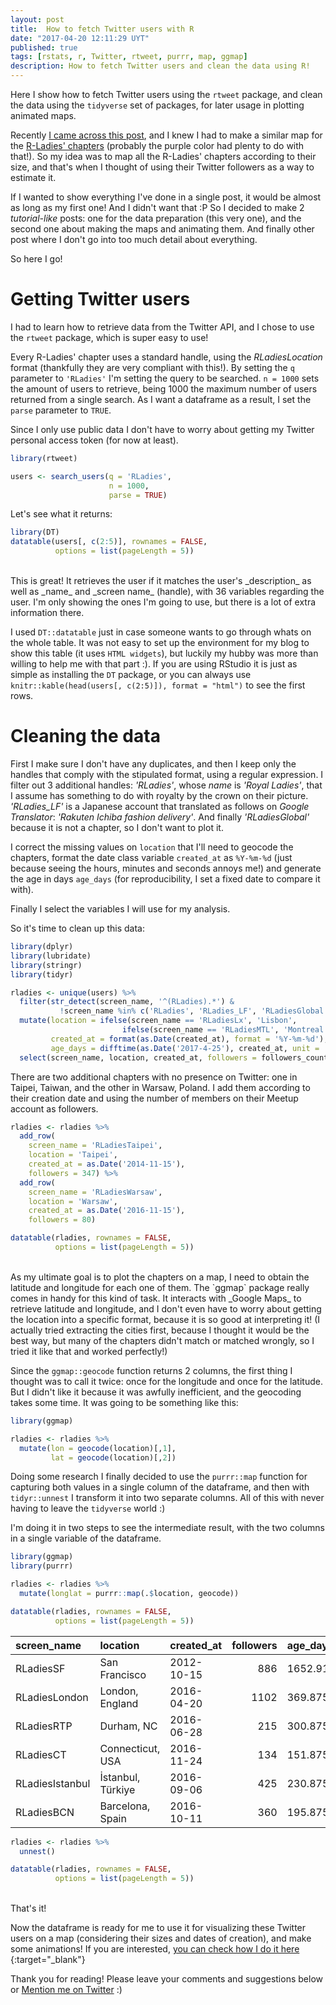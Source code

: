 ```yaml
---
layout: post
title:  How to fetch Twitter users with R
date: "2017-04-20 12:11:29 UYT"
published: true
tags: [rstats, r, Twitter, rtweet, purrr, map, ggmap]
description: How to fetch Twitter users and clean the data using R!
---
```

Here I show how to fetch Twitter users using the `rtweet` package, and clean the data using the `tidyverse` set of packages, for later usage in plotting animated maps.  

<!--more-->

Recently [I came across this post](http://spatial.ly/2017/03/mapping-5000-years-of-city-growth/), and I knew I had to make a similar map for the [R-Ladies' chapters](http://rladies.org/) (probably the purple color had plenty to do with that!). So my idea was to map all the R-Ladies' chapters according to their size, and that's when I thought of using their Twitter followers as a way to estimate it. 

If I wanted to show everything I've done in a single post, it would be almost as long as my first one! And I didn't want that :P So I decided to make 2 _tutorial-like_ posts: one for the data preparation (this very one), and the second one about making the maps and animating them. And finally other post where I don't go into too much detail about everything.

So here I go!

# Getting Twitter users

I had to learn how to retrieve data from the Twitter API, and I chose to use the `rtweet` package, which is super easy to use! 

Every R-Ladies' chapter uses a standard handle, using the *RLadiesLocation* format (thankfully they are very compliant with this!). By setting the `q` parameter to `'RLadies'` I'm setting the query to be searched. `n = 1000` sets the amount of users to retrieve, being 1000 the maximum number of users returned from a single search. As I want a dataframe as a result, I set the `parse` parameter to `TRUE`.

Since I only use public data I don't have to worry about getting my Twitter personal access token (for now at least).




```r
library(rtweet)

users <- search_users(q = 'RLadies',
                      n = 1000,
                      parse = TRUE)
```

Let's see what it returns:


```r
library(DT)
datatable(users[, c(2:5)], rownames = FALSE,
          options = list(pageLength = 5))
```

<!--html_preserve--><div id="htmlwidget-16e35df608632fe57e09" style="width:100%;height:auto;" class="datatables html-widget"></div>
<script type="application/json" data-for="htmlwidget-16e35df608632fe57e09">{"x":{"filter":"none","data":[["R-Ladies Global","R-Ladies SF","R-Ladies London","R-Ladies RTP","R-Ladies Connecticut","Alice Data","Gabriela de Queiroz","Chiin","Mine Dogucu","Jennifer Thompson","R-Ladies Istanbul","R-Ladies BCN","R-Ladies NYC","R-Ladies Boston 🐟","R-Ladies LA 🌴","R-Ladies Madrid","R-Ladies AU","R-Ladies Paris","R-Ladies Lisbon","R-Ladies Berlin","R-Ladies Valencia","R-Ladies Nashville","R-Ladies Columbus","R-Ladies Austin","R-Ladies Ames","R-Ladies DC","R-Ladies LdnOnt","R-Ladies BuenosAires","RLadiesDublin","R-Ladies Manchester","R-Ladies Tbilisi","R-Ladies Munich","R-Ladies Adelaide","Dr Louise J. Slater","Daniela Vázquez","Katherine Scranton","Nurse Stephanie","R Ladies Twin Cities","R-Ladies Budapest","RLadiesIzmir","R-Ladies Munich","R-Ladies Adelaide","Dr Louise J. Slater","Daniela Vázquez","Katherine Scranton","Nurse Stephanie","R Ladies Twin Cities","R-Ladies Budapest","RLadiesIzmir","R-Ladies Lima","R-Ladies Cape Town","RLadiesRio","楽天市場のレディースファッション配信","JuniorRangers ladies","R-Ladies Santa Rosa","WomenRLadies","pacificatré","Royal Ladies","R-Ladies Montreal","rockNroyaltyl","R-Ladies Munich","R-Ladies Adelaide","Dr Louise J. Slater","Daniela Vázquez","Katherine Scranton","Nurse Stephanie","R Ladies Twin Cities","R-Ladies Budapest","RLadiesIzmir","R-Ladies Lima","R-Ladies Cape Town","RLadiesRio","楽天市場のレディースファッション配信","JuniorRangers ladies","R-Ladies Santa Rosa","WomenRLadies","pacificatré","Royal Ladies","R-Ladies Montreal","rockNroyaltyl","R-Ladies Munich","R-Ladies Adelaide","Dr Louise J. Slater","Daniela Vázquez","Katherine Scranton","Nurse Stephanie","R Ladies Twin Cities","R-Ladies Budapest","RLadiesIzmir","R-Ladies Lima","R-Ladies Cape Town","RLadiesRio","楽天市場のレディースファッション配信","JuniorRangers ladies","R-Ladies Santa Rosa","WomenRLadies","pacificatré","Royal Ladies","R-Ladies Montreal","rockNroyaltyl"],["RLadiesGlobal","RLadiesSF","RLadiesLondon","RLadiesRTP","RLadiesCT","alice_data","gdequeiroz","AnalyticsPanda","MineDogucu","jent103","RLadiesIstanbul","RLadiesBCN","RLadiesNYC","RLadiesBoston","RLadiesLA","RLadiesMAD","RLadiesAU","RLadiesParis","RLadiesLx","RLadiesBerlin","RLadiesValencia","RLadiesNash","RLadiesColumbus","RLadiesAustin","RLadiesAmes","RLadiesDC","RLadiesLdnOnt","RLadiesBA","RLadiesDublin","RLadiesManchest","RLadiesTbilisi","RLadiesMunich","RLadiesAdelaide","LouiseJES","d4tagirl","DrScranto","QueensRLadies","RLadiesTC","RLadiesBudapest","RLadiesIzmir","RLadiesMunich","RLadiesAdelaide","LouiseJES","d4tagirl","DrScranto","QueensRLadies","RLadiesTC","RLadiesBudapest","RLadiesIzmir","RLadiesLima","RLadiesCapeTown","RLadiesRio","RLadies_LF","Junior_RLadies","RLadiesSR","WomenRLadies","Rstn_RLadies13","RLadies","RLadiesMTL","RnRladies","RLadiesMunich","RLadiesAdelaide","LouiseJES","d4tagirl","DrScranto","QueensRLadies","RLadiesTC","RLadiesBudapest","RLadiesIzmir","RLadiesLima","RLadiesCapeTown","RLadiesRio","RLadies_LF","Junior_RLadies","RLadiesSR","WomenRLadies","Rstn_RLadies13","RLadies","RLadiesMTL","RnRladies","RLadiesMunich","RLadiesAdelaide","LouiseJES","d4tagirl","DrScranto","QueensRLadies","RLadiesTC","RLadiesBudapest","RLadiesIzmir","RLadiesLima","RLadiesCapeTown","RLadiesRio","RLadies_LF","Junior_RLadies","RLadiesSR","WomenRLadies","Rstn_RLadies13","RLadies","RLadiesMTL","RnRladies"],["The World","San Francisco","London, England","Durham, NC","Connecticut, USA","London","San Francisco","London, England","Columbus, OH","Nashville","İstanbul, Türkiye","Barcelona, Spain","New York","Boston, MA","Los Angeles, CA","Madrid, Spain","Melbourne, Victoria","Paris, France",null,"Berlin, Deutschland","Valencia, España","Nashville, TN","Columbus, OH","Austin, TX","Ames, IA","Washington, DC","London, Ontario","Buenos Aires, Argentina","Dublin City, Ireland","Manchester, England","Tbilisi","Munich, Bavaria","Adelaide, South Australia","Loughborough University","Montevideo, Uruguay","Los Angeles, CA","NY-PA...NC","Twin Cities","Budapest, Magyarország","Izmir, Turkey","Munich, Bavaria","Adelaide, South Australia","Loughborough University","Montevideo, Uruguay","Los Angeles, CA","NY-PA...NC","Twin Cities","Budapest, Magyarország","Izmir, Turkey","Lima, Peru","Cape Town, South Africa","Rio de Janeiro, Brazil","東京","orpington ","Santa Rosa, Argentina","Wisconsin Rapids, WI","Buku Tahunan Sekolah","Italia",null,null,"Munich, Bavaria","Adelaide, South Australia","Loughborough University","Montevideo, Uruguay","Los Angeles, CA","NY-PA...NC","Twin Cities","Budapest, Magyarország","Izmir, Turkey","Lima, Peru","Cape Town, South Africa","Rio de Janeiro, Brazil","東京","orpington ","Santa Rosa, Argentina","Wisconsin Rapids, WI","Buku Tahunan Sekolah","Italia",null,null,"Munich, Bavaria","Adelaide, South Australia","Loughborough University","Montevideo, Uruguay","Los Angeles, CA","NY-PA...NC","Twin Cities","Budapest, Magyarország","Izmir, Turkey","Lima, Peru","Cape Town, South Africa","Rio de Janeiro, Brazil","東京","orpington ","Santa Rosa, Argentina","Wisconsin Rapids, WI","Buku Tahunan Sekolah","Italia",null,null],["Promoting Gender Diversity in the #rstats community via meetups, mentorship &amp; global collaboration! 30+ groups worldwide: US|Europe|Oceania|LatAm|Asia #RLadies","R-Ladies is the first group dedicated to women and R. It was founded in Oct 2012 to promote knowledge, support and inclusivity. #rstats #RLadies","The first R programming meetup for Minority Genders in the UK! Promoting Diversity &amp; Inclusivity in STEM/Data Science\nlondon@rladies.org \n#RLadiesLondon #rstats",null,"Promoting &amp; connecting women (and self-identified) interested in R programming throughout Connecticut!","Data Scientist @BritishMuseum | Trained in quantbio+conservation loves R, science, improv | Proud Introvert #quiet | @RLadiesGlobal co-founder #RLadies🌍","Founder of #RLadies | Lead Data Scientist @SelfScore | Past: @Sharethrough, @AlpineDataLabs, @ensp, @IMSUERJ | ❤️ #rstats","Head of #DataScience, #RLadies Tech Community Leader, Humanist. ENTJ. Gender Equality &amp; STEM access, Open Source. ex-@Cambridge_Uni Econs. F1+Burger junkie","Statistics | DataScience | MissingData | Feminism | Languages | founder of @RLadiesColumbus  | fan of #rstats | fan of #RLadies | views my own","A well-rounded conversationalist and a standup woman. Statistician, aunt, traveler, knitter, among other things. Co-founder, #RLadies Nashville (@RLadiesNash).","Istanbul's first R Programming Meetup for Women #rladies #rstats Come and join us!","We are part of a world-wide organization to promote gender diversity in the #rstats community #RLadies https://t.co/mWCmJ4f1lr Tweets by @Rebitt &amp; @ma_salmon","We are the proud Ladies who R! In New York via Meetup, mentoring and collaboration #rstats #RLadies","R-Ladies Boston is part of a world-wide organization to promote\ngender diversity in the R community #RLadies #rstats #rcodladies","R-Ladies Los Angeles is part of a world-wide organization to promote gender diversity in the R community #RLadies #rstats https://t.co/mWCmJ4wCcZ","R-Ladies es la comunidad que ayuda a aumentar la diversidad de género en la comunidad #rstats y los trabajos en el campo STEM. #RLadiesMAD | 100% A TOPE","Aims to create a community for women interested in R language in Melbourne. No matter how you define your gender, join us if you support the diversity!","We're a group of Ladies who love #Rstats. Come join us at our upcoming meet-up!","Olá! Welcome to R Ladies Lisbon - Promoting the role of women in the R community as part of #RLadiesGlobal initiative. Collaborate, learn and share with us.","R-Ladies Berlin is a local chapter of the worldwide R-Ladies group. More information at https://t.co/hmY7DgRF77.","Promoting the role of women in the R community as part of #RLadiesGlobal initiative. #rstats #RLadiesValencia","R-Ladies Nashville is part of a worldwide organization to promote gender diversity in the R community. More info: https://t.co/hmY7DgRF77 #RLadies #rstats","R-Ladies Columbus is part of a world-wide organization to promote gender diversity in the R community. #RLadies #rstats  columbus@rladies.org","R-Ladies Austin is part of a world-wide organization to promote gender diversity in the R community #RLadies #rstats","R-Ladies Chapter for the Ames, Iowa, USA, area.","R-Ladies DC is part of a worldwide organization to promote Gender Diversity in the R community.","R-Ladies London, Ontario is part of a worldwide organization to promote Gender Diversity in the R community.","R-Ladies Buenos Aires es parte de una organización mundial para promover la Diversidad de Género en la comunidad R.\n#RLadies #rstats","RLadies Dublin is part of a world-wide organization to promote gender diversity in the R community #RLadies #rstats email us dublin (at) rladies (dot) org","R-Ladies aims to increase gender diversity in #rstats community via local meetups &amp; mentorship!","R-Ladies თბილისი","R-Ladies Munich is part of a worldwide organization to promote gender diversity in the R community. More info: https://t.co/hmY7DgRF77  #RLadies #rstats","R-Ladies Adelaide is a part of global R-Ladies community. Our goal is to bring diversity into R community and get more women excited about technology.","UK University Lecturer @lborogeog | Floods | Data science | Forecasting | Fluvial geomorphology | Climate | #R #RLadies","Data Scientist; #NASADatanauts; #rstats and #RLadies fan; @RLadiesBA co-organizer; Past: @Equifax; I love painting 🎨 (she/her)","Quantitative ecologist, postdoc at UCLA, cheese addict, owner of a very good dog #Rladies #rstats","22y.o. New nurse{4/5/14}. A Tru Queen is Always a Lady 1st. Inspiring&amp;Wise #teamJamaican #NursingIsLife #PlayboyFanatic #NCCU14","Serving self identified women and gender queer folks interested in #rstats, especially #RCatLadies","Az R-Ladies Budapest célja az adatelemzés és az R nyelv iránt érdeklődő, vagy e területeken már jártas lányok számára egy barátságos szakmai fórum létrehozása.","Izmir's first R Programming Meetup for Women #rladies #rstats Come and join us!","R-Ladies Munich is part of a worldwide organization to promote gender diversity in the R community. More info: https://t.co/hmY7DgRF77  #RLadies #rstats","R-Ladies Adelaide is a part of global R-Ladies community. Our goal is to bring diversity into R community and get more women excited about technology.","UK University Lecturer @lborogeog | Floods | Data science | Forecasting | Fluvial geomorphology | Climate | #R #RLadies","Data Scientist; #NASADatanauts; #rstats and #RLadies fan; @RLadiesBA co-organizer; Past: @Equifax; I love painting 🎨 (she/her)","Quantitative ecologist, postdoc at UCLA, cheese addict, owner of a very good dog #Rladies #rstats","22y.o. New nurse{4/5/14}. A Tru Queen is Always a Lady 1st. Inspiring&amp;Wise #teamJamaican #NursingIsLife #PlayboyFanatic #NCCU14","Serving self identified women and gender queer folks interested in #rstats, especially #RCatLadies","Az R-Ladies Budapest célja az adatelemzés és az R nyelv iránt érdeklődő, vagy e területeken már jártas lányok számára egy barátságos szakmai fórum létrehozása.","Izmir's first R Programming Meetup for Women #rladies #rstats Come and join us!","R-Ladies Lima es la 1era comunidad latinoamericana de R para mujeres.Somos parte de R-Ladies Global,cuyo fin es aumentar la presencia femenina en la comunidad R","R programming community for women. Promoting gender diversity and inclusivity in the #rstats community #RLadies https://t.co/mWCmJ4f1lr","Oi! Welcome to R Ladies Rio. We are part of #RLadiesGlobal, a world-wide organization to promote gender diversity \nin the R community. Join us! Participe!","楽天市場のレディースファッション\r\nのランキングを定期的に配信\r\n相互フォロー１００％返します。","Junior Rangers is a newly established club that is looking to expand and have a ladies section and girls youth section email:juniorrangers.ladies@aol.co.uk","Grupo de mujeres que usamos R y nos gusta la Tecnología","Only here to praise and admire ALL women. \r\nI only hope to make each and everyone of them feel confident, appreciated, and self-assured each day!!!","Official Twitter Account for our beloved friends from Resistance 3 2013 &amp; VOC 2013.",null,null,null,"R-Ladies Munich is part of a worldwide organization to promote gender diversity in the R community. More info: https://t.co/hmY7DgRF77  #RLadies #rstats","R-Ladies Adelaide is a part of global R-Ladies community. Our goal is to bring diversity into R community and get more women excited about technology.","UK University Lecturer @lborogeog | Floods | Data science | Forecasting | Fluvial geomorphology | Climate | #R #RLadies","Data Scientist; #NASADatanauts; #rstats and #RLadies fan; @RLadiesBA co-organizer; Past: @Equifax; I love painting 🎨 (she/her)","Quantitative ecologist, postdoc at UCLA, cheese addict, owner of a very good dog #Rladies #rstats","22y.o. New nurse{4/5/14}. A Tru Queen is Always a Lady 1st. Inspiring&amp;Wise #teamJamaican #NursingIsLife #PlayboyFanatic #NCCU14","Serving self identified women and gender queer folks interested in #rstats, especially #RCatLadies","Az R-Ladies Budapest célja az adatelemzés és az R nyelv iránt érdeklődő, vagy e területeken már jártas lányok számára egy barátságos szakmai fórum létrehozása.","Izmir's first R Programming Meetup for Women #rladies #rstats Come and join us!","R-Ladies Lima es la 1era comunidad latinoamericana de R para mujeres.Somos parte de R-Ladies Global,cuyo fin es aumentar la presencia femenina en la comunidad R","R programming community for women. Promoting gender diversity and inclusivity in the #rstats community #RLadies https://t.co/mWCmJ4f1lr","Oi! Welcome to R Ladies Rio. We are part of #RLadiesGlobal, a world-wide organization to promote gender diversity \nin the R community. Join us! Participe!","楽天市場のレディースファッション\r\nのランキングを定期的に配信\r\n相互フォロー１００％返します。","Junior Rangers is a newly established club that is looking to expand and have a ladies section and girls youth section email:juniorrangers.ladies@aol.co.uk","Grupo de mujeres que usamos R y nos gusta la Tecnología","Only here to praise and admire ALL women. \r\nI only hope to make each and everyone of them feel confident, appreciated, and self-assured each day!!!","Official Twitter Account for our beloved friends from Resistance 3 2013 &amp; VOC 2013.",null,null,null,"R-Ladies Munich is part of a worldwide organization to promote gender diversity in the R community. More info: https://t.co/hmY7DgRF77  #RLadies #rstats","R-Ladies Adelaide is a part of global R-Ladies community. Our goal is to bring diversity into R community and get more women excited about technology.","UK University Lecturer @lborogeog | Floods | Data science | Forecasting | Fluvial geomorphology | Climate | #R #RLadies","Data Scientist; #NASADatanauts; #rstats and #RLadies fan; @RLadiesBA co-organizer; Past: @Equifax; I love painting 🎨 (she/her)","Quantitative ecologist, postdoc at UCLA, cheese addict, owner of a very good dog #Rladies #rstats","22y.o. New nurse{4/5/14}. A Tru Queen is Always a Lady 1st. Inspiring&amp;Wise #teamJamaican #NursingIsLife #PlayboyFanatic #NCCU14","Serving self identified women and gender queer folks interested in #rstats, especially #RCatLadies","Az R-Ladies Budapest célja az adatelemzés és az R nyelv iránt érdeklődő, vagy e területeken már jártas lányok számára egy barátságos szakmai fórum létrehozása.","Izmir's first R Programming Meetup for Women #rladies #rstats Come and join us!","R-Ladies Lima es la 1era comunidad latinoamericana de R para mujeres.Somos parte de R-Ladies Global,cuyo fin es aumentar la presencia femenina en la comunidad R","R programming community for women. Promoting gender diversity and inclusivity in the #rstats community #RLadies https://t.co/mWCmJ4f1lr","Oi! Welcome to R Ladies Rio. We are part of #RLadiesGlobal, a world-wide organization to promote gender diversity \nin the R community. Join us! Participe!","楽天市場のレディースファッション\r\nのランキングを定期的に配信\r\n相互フォロー１００％返します。","Junior Rangers is a newly established club that is looking to expand and have a ladies section and girls youth section email:juniorrangers.ladies@aol.co.uk","Grupo de mujeres que usamos R y nos gusta la Tecnología","Only here to praise and admire ALL women. \r\nI only hope to make each and everyone of them feel confident, appreciated, and self-assured each day!!!","Official Twitter Account for our beloved friends from Resistance 3 2013 &amp; VOC 2013.",null,null,null]],"container":"<table class=\"display\">\n  <thead>\n    <tr>\n      <th>name<\/th>\n      <th>screen_name<\/th>\n      <th>location<\/th>\n      <th>description<\/th>\n    <\/tr>\n  <\/thead>\n<\/table>","options":{"pageLength":5,"order":[],"autoWidth":false,"orderClasses":false,"lengthMenu":[5,10,25,50,100]}},"evals":[],"jsHooks":[]}</script><!--/html_preserve-->

<br/>
This is great! It retrieves the user if it matches the user's _description_ as well as _name_ and _screen name_ (handle), with 36 variables regarding the user. I'm only showing the ones I'm going to use, but there is a lot of extra information there.

I used `DT::datatable` just in case someone wants to go through whats on the whole table. It was not easy to set up the environment for my blog to show this table (it uses `HTML widgets`), but luckily my hubby was more than willing to help me with that part :). If you are using RStudio it is just as simple as installing the `DT` package, or you can always use `knitr::kable(head(users[, c(2:5)]), format = "html")` to see the first rows.

# Cleaning the data

First I make sure I don't have any duplicates, and then I keep only the handles that comply with the stipulated format, using a regular expression. I filter out 3 additional handles: _'RLadies'_, whose _name_ is _'Royal Ladies'_, that I assume has something to do with royalty by the crown on their picture. _'RLadies\_LF'_ is a Japanese account that translated as follows on _Google Translator_: _'Rakuten Ichiba fashion delivery'_. And finally _'RLadiesGlobal'_ because it is not a chapter, so I don't want to plot it. 

I correct the missing values on `location` that I'll need to geocode the chapters, format the date class variable `created_at` as `%Y-%m-%d` (just because seeing the hours, minutes and seconds annoys me!) and generate the age in days `age_days` (for reproducibility, I set a fixed date to compare it with).

Finally I select the variables I will use for my analysis.

So it's time to clean up this data:


```r
library(dplyr)
library(lubridate)
library(stringr)
library(tidyr)

rladies <- unique(users) %>%
  filter(str_detect(screen_name, '^(RLadies).*') & 
           !screen_name %in% c('RLadies', 'RLadies_LF', 'RLadiesGlobal')) %>% 
  mutate(location = ifelse(screen_name == 'RLadiesLx', 'Lisbon',
                         ifelse(screen_name == 'RLadiesMTL', 'Montreal', location)),
         created_at = format(as.Date(created_at), format = '%Y-%m-%d'),
         age_days = difftime(as.Date('2017-4-25'), created_at, unit = 'days')) %>%
  select(screen_name, location, created_at, followers = followers_count, age_days)
```

There are two additional chapters with no presence on Twitter: one in Taipei, Taiwan, and the other in Warsaw, Poland. I add them according to their creation date and using the number of members on their Meetup account as followers.


```r
rladies <- rladies %>% 
  add_row(      
    screen_name = 'RLadiesTaipei',
    location = 'Taipei',
    created_at = as.Date('2014-11-15'),
    followers = 347) %>% 
  add_row(      
    screen_name = 'RLadiesWarsaw',
    location = 'Warsaw',
    created_at = as.Date('2016-11-15'),
    followers = 80)

datatable(rladies, rownames = FALSE,
          options = list(pageLength = 5))
```

<!--html_preserve--><div id="htmlwidget-09b8a1b236076a10e277" style="width:100%;height:auto;" class="datatables html-widget"></div>
<script type="application/json" data-for="htmlwidget-09b8a1b236076a10e277">{"x":{"filter":"none","data":[["RLadiesSF","RLadiesLondon","RLadiesRTP","RLadiesCT","RLadiesIstanbul","RLadiesBCN","RLadiesNYC","RLadiesBoston","RLadiesLA","RLadiesMAD","RLadiesAU","RLadiesParis","RLadiesLx","RLadiesBerlin","RLadiesValencia","RLadiesNash","RLadiesColumbus","RLadiesAustin","RLadiesAmes","RLadiesDC","RLadiesLdnOnt","RLadiesBA","RLadiesDublin","RLadiesManchest","RLadiesTbilisi","RLadiesMunich","RLadiesAdelaide","RLadiesTC","RLadiesBudapest","RLadiesIzmir","RLadiesLima","RLadiesCapeTown","RLadiesRio","RLadiesSR","RLadiesMTL","RLadiesTaipei","RLadiesWarsaw"],["San Francisco","London, England","Durham, NC","Connecticut, USA","İstanbul, Türkiye","Barcelona, Spain","New York","Boston, MA","Los Angeles, CA","Madrid, Spain","Melbourne, Victoria","Paris, France","Lisbon","Berlin, Deutschland","Valencia, España","Nashville, TN","Columbus, OH","Austin, TX","Ames, IA","Washington, DC","London, Ontario","Buenos Aires, Argentina","Dublin City, Ireland","Manchester, England","Tbilisi","Munich, Bavaria","Adelaide, South Australia","Twin Cities","Budapest, Magyarország","Izmir, Turkey","Lima, Peru","Cape Town, South Africa","Rio de Janeiro, Brazil","Santa Rosa, Argentina","Montreal","Taipei","Warsaw"],["2012-10-15","2016-04-20","2016-06-28","2016-11-24","2016-09-06","2016-10-11","2016-09-01","2016-09-06","2016-08-29","2016-09-03","2016-09-02","2016-09-19","2016-10-26","2016-10-03","2016-11-13","2016-09-28","2016-10-04","2016-12-15","2016-11-30","2016-12-08","2017-01-19","2017-01-05","2017-01-21","2016-10-08","2016-11-29","2017-03-21","2017-02-20","2015-04-04","2017-01-23","2016-10-19","2016-10-08","2017-03-06","2017-01-15","2017-04-06","2017-04-13","16389","17120"],[886,1102,215,134,425,360,256,247,309,384,404,247,182,192,146,179,173,100,115,114,75,174,71,128,85,46,26,86,61,88,37,44,18,5,1,347,80],[1652.91666666667,369.875,300.875,151.875,230.875,195.875,235.875,230.875,238.875,233.875,234.875,217.875,180.875,203.875,162.875,208.875,202.875,130.875,145.875,137.875,95.875,109.875,93.875,198.875,146.875,34.875,63.875,751.875,91.875,187.875,198.875,49.875,99.875,18.875,11.875,null,null]],"container":"<table class=\"display\">\n  <thead>\n    <tr>\n      <th>screen_name<\/th>\n      <th>location<\/th>\n      <th>created_at<\/th>\n      <th>followers<\/th>\n      <th>age_days<\/th>\n    <\/tr>\n  <\/thead>\n<\/table>","options":{"pageLength":5,"columnDefs":[{"className":"dt-right","targets":3}],"order":[],"autoWidth":false,"orderClasses":false,"lengthMenu":[5,10,25,50,100]}},"evals":[],"jsHooks":[]}</script><!--/html_preserve-->

<br />
As my ultimate goal is to plot the chapters on a map, I need to obtain the latitude and longitude for each one of them. The `ggmap` package really comes in handy for this kind of task. It interacts with _Google Maps_ to retrieve latitude and longitude, and I don't even have to worry about getting the location into a specific format, because it is so good at interpreting it! (I actually tried extracting the cities first, because I thought it would be the best way, but many of the chapters didn't match or matched wrongly, so I tried it like that and worked perfectly!)

Since the `ggmap::geocode` function returns 2 columns, the first thing I thought was to call it twice: once for the longitude and once for the latitude. But I didn't like it because it was awfully inefficient, and the geocoding takes some time. It was going to be something like this:


```r
library(ggmap)

rladies <- rladies %>% 
  mutate(lon = geocode(location)[,1],
         lat = geocode(location)[,2])
```

Doing some research I finally decided to use the `purrr::map` function for capturing both values in a single column of the dataframe, and then with `tidyr::unnest` I transform it into two separate columns. All of this with never having to leave the `tidyverse` world :)

I'm doing it in two steps to see the intermediate result, with the two columns in a single variable of the dataframe.


```r
library(ggmap)
library(purrr)

rladies <- rladies %>% 
  mutate(longlat = purrr::map(.$location, geocode)) 

datatable(rladies, rownames = FALSE,
          options = list(pageLength = 5))   
```

<table>
 <thead>
  <tr>
   <th style="text-align:left;"> screen_name </th>
   <th style="text-align:left;"> location </th>
   <th style="text-align:left;"> created_at </th>
   <th style="text-align:right;"> followers </th>
   <th style="text-align:left;"> age_days </th>
   <th style="text-align:left;"> longlat </th>
  </tr>
 </thead>
<tbody>
  <tr>
   <td style="text-align:left;"> RLadiesSF </td>
   <td style="text-align:left;"> San Francisco </td>
   <td style="text-align:left;"> 2012-10-15 </td>
   <td style="text-align:right;"> 886 </td>
   <td style="text-align:left;"> 1652.917 </td>
   <td style="text-align:left;"> -122.41942, 37.77493 </td>
  </tr>
  <tr>
   <td style="text-align:left;"> RLadiesLondon </td>
   <td style="text-align:left;"> London, England </td>
   <td style="text-align:left;"> 2016-04-20 </td>
   <td style="text-align:right;"> 1102 </td>
   <td style="text-align:left;"> 369.875 </td>
   <td style="text-align:left;"> -0.1277583, 51.5073509 </td>
  </tr>
  <tr>
   <td style="text-align:left;"> RLadiesRTP </td>
   <td style="text-align:left;"> Durham, NC </td>
   <td style="text-align:left;"> 2016-06-28 </td>
   <td style="text-align:right;"> 215 </td>
   <td style="text-align:left;"> 300.875 </td>
   <td style="text-align:left;"> -78.89862, 35.99403 </td>
  </tr>
  <tr>
   <td style="text-align:left;"> RLadiesCT </td>
   <td style="text-align:left;"> Connecticut, USA </td>
   <td style="text-align:left;"> 2016-11-24 </td>
   <td style="text-align:right;"> 134 </td>
   <td style="text-align:left;"> 151.875 </td>
   <td style="text-align:left;"> -73.08775, 41.60322 </td>
  </tr>
  <tr>
   <td style="text-align:left;"> RLadiesIstanbul </td>
   <td style="text-align:left;"> İstanbul, Türkiye </td>
   <td style="text-align:left;"> 2016-09-06 </td>
   <td style="text-align:right;"> 425 </td>
   <td style="text-align:left;"> 230.875 </td>
   <td style="text-align:left;"> 28.97836, 41.00824 </td>
  </tr>
  <tr>
   <td style="text-align:left;"> RLadiesBCN </td>
   <td style="text-align:left;"> Barcelona, Spain </td>
   <td style="text-align:left;"> 2016-10-11 </td>
   <td style="text-align:right;"> 360 </td>
   <td style="text-align:left;"> 195.875 </td>
   <td style="text-align:left;"> 2.173404, 41.385064 </td>
  </tr>
</tbody>
</table>


```r
rladies <- rladies %>% 
  unnest() 

datatable(rladies, rownames = FALSE,
          options = list(pageLength = 5))        
```

<!--html_preserve--><div id="htmlwidget-586d145e4e344bb0b848" style="width:100%;height:auto;" class="datatables html-widget"></div>
<script type="application/json" data-for="htmlwidget-586d145e4e344bb0b848">{"x":{"filter":"none","data":[["RLadiesSF","RLadiesLondon","RLadiesRTP","RLadiesCT","RLadiesIstanbul","RLadiesBCN","RLadiesNYC","RLadiesBoston","RLadiesLA","RLadiesMAD","RLadiesAU","RLadiesParis","RLadiesLx","RLadiesBerlin","RLadiesValencia","RLadiesNash","RLadiesColumbus","RLadiesAustin","RLadiesAmes","RLadiesDC","RLadiesLdnOnt","RLadiesBA","RLadiesDublin","RLadiesManchest","RLadiesTbilisi","RLadiesMunich","RLadiesAdelaide","RLadiesTC","RLadiesBudapest","RLadiesIzmir","RLadiesLima","RLadiesCapeTown","RLadiesRio","RLadiesSR","RLadiesMTL","RLadiesTaipei","RLadiesWarsaw"],["San Francisco","London, England","Durham, NC","Connecticut, USA","İstanbul, Türkiye","Barcelona, Spain","New York","Boston, MA","Los Angeles, CA","Madrid, Spain","Melbourne, Victoria","Paris, France","Lisbon","Berlin, Deutschland","Valencia, España","Nashville, TN","Columbus, OH","Austin, TX","Ames, IA","Washington, DC","London, Ontario","Buenos Aires, Argentina","Dublin City, Ireland","Manchester, England","Tbilisi","Munich, Bavaria","Adelaide, South Australia","Twin Cities","Budapest, Magyarország","Izmir, Turkey","Lima, Peru","Cape Town, South Africa","Rio de Janeiro, Brazil","Santa Rosa, Argentina","Montreal","Taipei","Warsaw"],["2012-10-15","2016-04-20","2016-06-28","2016-11-24","2016-09-06","2016-10-11","2016-09-01","2016-09-06","2016-08-29","2016-09-03","2016-09-02","2016-09-19","2016-10-26","2016-10-03","2016-11-13","2016-09-28","2016-10-04","2016-12-15","2016-11-30","2016-12-08","2017-01-19","2017-01-05","2017-01-21","2016-10-08","2016-11-29","2017-03-21","2017-02-20","2015-04-04","2017-01-23","2016-10-19","2016-10-08","2017-03-06","2017-01-15","2017-04-06","2017-04-13","16389","17120"],[886,1102,215,134,425,360,256,247,309,384,404,247,182,192,146,179,173,100,115,114,75,174,71,128,85,46,26,86,61,88,37,44,18,5,1,347,80],[1652.91666666667,369.875,300.875,151.875,230.875,195.875,235.875,230.875,238.875,233.875,234.875,217.875,180.875,203.875,162.875,208.875,202.875,130.875,145.875,137.875,95.875,109.875,93.875,198.875,146.875,34.875,63.875,751.875,91.875,187.875,198.875,49.875,99.875,18.875,11.875,null,null],[-122.4194155,-0.1277583,-78.898619,-73.087749,28.9783589,2.1734035,-74.0059413,-71.0588801,-118.2436849,-3.7037902,144.9630576,2.3522219,-9.1393366,13.404954,-0.3762881,-86.7816016,-82.9987942,-97.7430608,-93.6319131,-77.0368707,-81.2452768,-58.3815591,-6.2603097,-2.2426305,44.827096,11.5819806,138.6007456,-93.2009998,19.040235,27.142826,-77.042754,18.4240553,-43.1728965,-64.2912369,-73.567256,121.5654177,21.0122287],[37.7749295,51.5073509,35.9940329,41.6032207,41.0082376,41.3850639,40.7127837,42.3600825,34.0522342,40.4167754,-37.8136276,48.856614,38.7222524,52.5200066,39.4699075,36.1626638,39.9611755,30.267153,42.0307812,38.9071923,42.9849233,-34.6036844,53.3498053,53.4807593,41.7151377,48.1351253,-34.9284989,44.9374831,47.497912,38.423734,-12.0463731,-33.9248685,-22.9068467,-36.620922,45.5016889,25.0329694,52.2296756]],"container":"<table class=\"display\">\n  <thead>\n    <tr>\n      <th>screen_name<\/th>\n      <th>location<\/th>\n      <th>created_at<\/th>\n      <th>followers<\/th>\n      <th>age_days<\/th>\n      <th>lon<\/th>\n      <th>lat<\/th>\n    <\/tr>\n  <\/thead>\n<\/table>","options":{"pageLength":5,"columnDefs":[{"className":"dt-right","targets":[3,5,6]}],"order":[],"autoWidth":false,"orderClasses":false,"lengthMenu":[5,10,25,50,100]}},"evals":[],"jsHooks":[]}</script><!--/html_preserve-->
<br />
That's it!

Now the dataframe is ready for me to use it for visualizing these Twitter users on a map (considering their sizes and dates of creation), and make some animations! If you are interested, [you can check how I do it here]() {:target="_blank"}

Thank you for reading! Please leave your comments and suggestions below or [Mention me on Twitter](https://twitter.com/intent/tweet?user_id=114258616) :)

